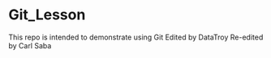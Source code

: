 # Git_Lesson
This repo is intended to demonstrate using Git
Edited by DataTroy
Re-edited by Carl Saba
